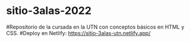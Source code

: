 # sitio-3alas-2022
#Repositorio de la cursada en la UTN con conceptos básicos en HTML y CSS.
#Deploy en Netlify:
https://sitio-3alas-utn.netlify.app/

